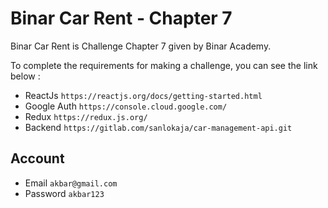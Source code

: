 # Binar Car Rent - Chapter 7

Binar Car Rent is Challenge Chapter 7 given by Binar Academy.

To complete the requirements for making a challenge, you can see the link below :

- ReactJs `https://reactjs.org/docs/getting-started.html`
- Google Auth `https://console.cloud.google.com/`
- Redux `https://redux.js.org/`
- Backend `https://gitlab.com/sanlokaja/car-management-api.git`

## Account

- Email `akbar@gmail.com`
- Password `akbar123`
